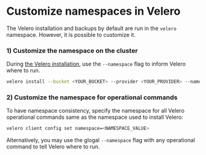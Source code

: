 # Customize namespaces in Velero

The Velero installation and backups by default are run in the `velero` namespace. However, it is possible to customize it.

### 1) Customize the namespace on the cluster 

During [the Velero installation][0], use the `--namespace` flag to inform Velero where to run.

```bash
velero install --bucket <YOUR_BUCKET> --provider <YOUR_PROVIDER> --namespace <YOUR_NAMESPACE>
```

### 2) Customize the namespace for operational commands

To have namespace consistency, specify the namespace for all Velero operational commands same as the namespace used to install Velero:

```bash
velero client config set namespace=<NAMESPACE_VALUE>
```

Alternatively, you may use the glogal `--namespace` flag with any operational command to tell Velero where to run.

[0]: basic-install.md#install-the-cli
